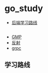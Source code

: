# go_study

- [后端学习路线](https://github.com/wxxhub/my_study/blob/master/RD/README.md)

## 
- [GMP](GMP/README.md)
- [反射](reflect/README.md)
- [grpc](grpc/README.md)
  
## 学习路线



